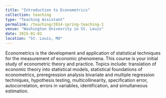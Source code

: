 ```yaml
---
title: "Introduction to Econometrics"
collection: teaching
type: "Teaching Assistant"
permalink: /teaching/2014-spring-teaching-1
venue: "Washington Univesrity in St. Louis"
date: 2015-01-01
location: "St. Louis, MO"
---
```


Econometrics is the development and application of statistical techniques for the measurement of economic phenomena. This course is your initial study of econometric theory and practice. Topics include: translation of economic theory into statistical models, statistical foundations of econometrics, preregression analysis bivariate and multiple regression techniques, hypothesis testing, multicollinearity, specification error, autocorrelation, errors in variables, identification, and simultaneous estimation. 




